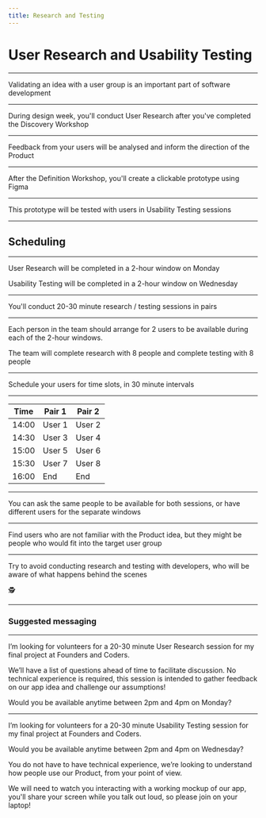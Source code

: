 ```yaml
---
title: Research and Testing
---
```


# User Research and Usability Testing

---

Validating an idea with a user group is an important part of software development

---

During design week, you'll conduct User Research after you've completed the Discovery Workshop

---

Feedback from your users will be analysed and inform the direction of the Product

---

After the Definition Workshop, you'll create a clickable prototype using Figma

---

This prototype will be tested with users in Usability Testing sessions

---

## Scheduling

---

User Research will be completed in a 2-hour window on Monday

Usability Testing will be completed in a 2-hour window on Wednesday

---

You'll conduct 20-30 minute research / testing sessions in pairs

---

Each person in the team should arrange for 2 users to be available during each of the 2-hour windows.

The team will complete research with 8 people and complete testing with 8 people

---

Schedule your users for time slots, in 30 minute intervals

---

| Time  | Pair 1 | Pair 2 |
| ----- | ------ | ------ |
| 14:00 | User 1 | User 2 |
| 14:30 | User 3 | User 4 |
| 15:00 | User 5 | User 6 |
| 15:30 | User 7 | User 8 |
| 16:00 | End    | End    |

---

You can ask the same people to be available for both sessions, or have different users for the separate windows

---

Find users who are not familiar with the Product idea, but they might be people who would fit into the target user group

---

Try to avoid conducting research and testing with developers, who will be aware of what happens behind the scenes

🕵️

---

### Suggested messaging

---

I’m looking for volunteers for a 20-30 minute User Research session for my final project at Founders and Coders.

We’ll have a list of questions ahead of time to facilitate discussion. No technical experience is required, this session is intended to gather feedback on our app idea and challenge our assumptions!

Would you be available anytime between 2pm and 4pm on Monday?

---

I’m looking for volunteers for a 20-30 minute Usability Testing session for my final project at Founders and Coders.

Would you be available anytime between 2pm and 4pm on Wednesday?

You do not have to have technical experience, we’re looking to understand how people use our Product, from your point of view.

We will need to watch you interacting with a working mockup of our app, you'll share your screen while you talk out loud, so please join on your laptop!
